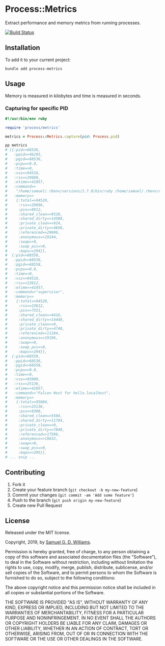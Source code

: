 # Process::Metrics

Extract performance and memory metrics from running processes.

[![Build Status](https://travis-ci.com/socketry/process-metrics.svg)](https://travis-ci.com/socketry/process-metrics)

## Installation

To add it to your current project:

	bundle add process-metrics

## Usage

Memory is measured in kilobytes and time is measured in seconds.

### Capturing for specific PID

```ruby
#!/usr/bin/env ruby

require 'process/metrics'

metrics = Process::Metrics.capture(pid: Process.pid)

pp metrics
# [{:pid=>68536,
#   :ppid=>46295,
#   :pgid=>68536,
#   :pcpu=>0.0,
#   :time=>0,
#   :vsz=>94516,
#   :rss=>29688,
#   :etime=>41057,
#   :command=>
#    "/home/samuel/.rbenv/versions/2.7.0/bin/ruby /home/samuel/.rbenv/versions/2.7.0/bin/falcon-host ./falcon.rb",
#   :memory=>
#    {:total=>94520,
#     :rss=>29696,
#     :pss=>8912,
#     :shared_clean=>9528,
#     :shared_dirty=>14588,
#     :private_clean=>924,
#     :private_dirty=>4656,
#     :referenced=>29696,
#     :anonymous=>19244,
#     :swap=>0,
#     :swap_pss=>0,
#     :maps=>294}},
#  {:pid=>68558,
#   :ppid=>68536,
#   :pgid=>68558,
#   :pcpu=>0.0,
#   :time=>0,
#   :vsz=>94516,
#   :rss=>23612,
#   :etime=>41057,
#   :command=>"supervisor",
#   :memory=>
#    {:total=>94520,
#     :rss=>23612,
#     :pss=>7551,
#     :shared_clean=>4416,
#     :shared_dirty=>14448,
#     :private_clean=>0,
#     :private_dirty=>4748,
#     :referenced=>11184,
#     :anonymous=>19196,
#     :swap=>0,
#     :swap_pss=>0,
#     :maps=>294}},
#  {:pid=>68559,
#   :ppid=>68536,
#   :pgid=>68558,
#   :pcpu=>0.0,
#   :time=>0,
#   :vsz=>95000,
#   :rss=>25136,
#   :etime=>41057,
#   :command=>"Falcon Host for hello.localhost",
#   :memory=>
#    {:total=>95004,
#     :rss=>25136,
#     :pss=>9308,
#     :shared_clean=>5504,
#     :shared_dirty=>11784,
#     :private_clean=>0,
#     :private_dirty=>7848,
#     :referenced=>17596,
#     :anonymous=>19632,
#     :swap=>0,
#     :swap_pss=>0,
#     :maps=>295}},
# ... snip ...
```

## Contributing

1. Fork it
2. Create your feature branch (`git checkout -b my-new-feature`)
3. Commit your changes (`git commit -am 'Add some feature'`)
4. Push to the branch (`git push origin my-new-feature`)
5. Create new Pull Request

## License

Released under the MIT license.

Copyright, 2019, by [Samuel G. D. Williams](https://www.codeotaku.com).

Permission is hereby granted, free of charge, to any person obtaining a copy
of this software and associated documentation files (the "Software"), to deal
in the Software without restriction, including without limitation the rights
to use, copy, modify, merge, publish, distribute, sublicense, and/or sell
copies of the Software, and to permit persons to whom the Software is
furnished to do so, subject to the following conditions:

The above copyright notice and this permission notice shall be included in
all copies or substantial portions of the Software.

THE SOFTWARE IS PROVIDED "AS IS", WITHOUT WARRANTY OF ANY KIND, EXPRESS OR
IMPLIED, INCLUDING BUT NOT LIMITED TO THE WARRANTIES OF MERCHANTABILITY,
FITNESS FOR A PARTICULAR PURPOSE AND NONINFRINGEMENT. IN NO EVENT SHALL THE
AUTHORS OR COPYRIGHT HOLDERS BE LIABLE FOR ANY CLAIM, DAMAGES OR OTHER
LIABILITY, WHETHER IN AN ACTION OF CONTRACT, TORT OR OTHERWISE, ARISING FROM,
OUT OF OR IN CONNECTION WITH THE SOFTWARE OR THE USE OR OTHER DEALINGS IN
THE SOFTWARE.
